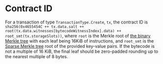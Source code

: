 # Contract ID

For a transaction of type `TransactionType.Create`, `tx`, the contract ID is 
`sha256(0x4655454C ++ tx.data.salt ++ root(tx.data.witnesses[bytecodeWitnessIndex].data) ++ root_smt(tx.storageSlots))`, 
where `root` is the Merkle root of [the binary Merkle tree](../cryptographic_primitives.md#binary-merkle-tree) with 
each leaf being 16KiB of instructions, and `root_smt` is the 
[Sparse Merkle tree](../cryptographic_primitives.md#sparse-merkle-tree) root of the provided key-value pairs. 
If the bytecode is not a multiple of 16 KiB, the final leaf should be zero-padded rounding up to the nearest multiple
of 8 bytes.

